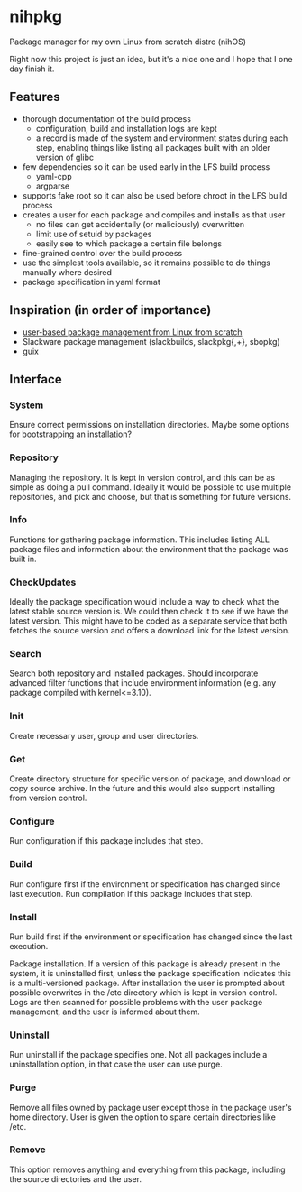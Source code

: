 # nihpkg
Package manager for my own Linux from scratch distro (nihOS)

Right now this project is just an idea, but it's a nice one and I hope that I one day finish it.

## Features
* thorough documentation of the build process
  * configuration, build and installation logs are kept
  * a record is made of the system and environment states during each step, enabling things like listing all packages built with an older version of glibc
* few dependencies so it can be used early in the LFS build process
  * yaml-cpp
  * argparse
* supports fake root so it can also be used before chroot in the LFS build process
* creates a user for each package and compiles and installs as that user
  * no files can get accidentally (or maliciously) overwritten
  * limit use of setuid by packages
  * easily see to which package a certain file belongs
* fine-grained control over the build process
* use the simplest tools available, so it remains possible to do things manually where desired
* package specification in yaml format

## Inspiration (in order of importance)
* [user-based package management from Linux from scratch](http://www.linuxfromscratch.org/hints/downloads/files/more_control_and_pkg_man.txt)
* Slackware package management (slackbuilds, slackpkg{,+}, sbopkg)
* guix

## Interface
### System
Ensure correct permissions on installation directories. Maybe some options for bootstrapping an installation?

### Repository
Managing the repository. It is kept in version control, and this can be as simple as doing a pull command. Ideally it would be possible to use multiple repositories, and pick and choose, but that is something for future versions.

### Info
Functions for gathering package information. This includes listing ALL package files and information about the environment that the package was built in.

### CheckUpdates
Ideally the package specification would include a way to check what the latest stable source version is. We could then check it to see if we have the latest version. This might have to be coded as a separate service that both fetches the source version and offers a download link for the latest version.

### Search
Search both repository and installed packages. Should incorporate advanced filter functions that include environment information (e.g. any package compiled with kernel<=3.10).

### Init
Create necessary user, group and user directories.

### Get
Create directory structure for specific version of package, and download or copy source archive. In the future and this would also support installing from version control.

### Configure
Run configuration if this package includes that step.

### Build
Run configure first if the environment or specification has changed since last execution. Run compilation if this package includes that step.

### Install
Run build first if the environment or specification has changed since the last execution.

Package installation. If a version of this package is already present in the system, it is uninstalled first, unless the package specification indicates this is a multi-versioned package. After installation the user is prompted about possible overwrites in the /etc directory which is kept in version control. Logs are then scanned for possible problems with the user package management, and the user is informed about them.

### Uninstall
Run uninstall if the package specifies one. Not all packages include a uninstallation option, in that case the user can use purge.

### Purge
Remove all files owned by package user except those in the package user's home directory. User is given the option to spare certain directories like /etc.

### Remove
This option removes anything and everything from this package, including the source directories and the user.
